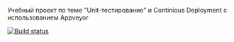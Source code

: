Учебный проект по теме "Unit-тестирование" и Continious Deployment с использованием Appveyor

[![Build status](https://ci.appveyor.com/api/projects/status/29agedgxjckntqji?svg=true)](https://ci.appveyor.com/project/Ilya/testing-first-task)
